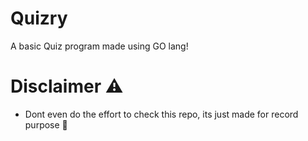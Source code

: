 # Quizry
A basic Quiz program made using GO lang!

# Disclaimer ⚠️
* Dont even do the effort to check this repo, its just made for record purpose 🙂
